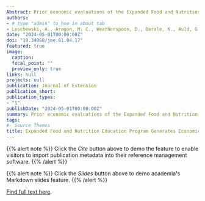 ```yaml
---
Abstract: Prior economic evaluations of the Expanded Food and Nutrition Education Program (EFNEP) perform cost-benefit analyses (CBA) reliant on self-reported behavioral data and unvalidated criteria for disease prevention. This study aims to conduct a CBA of Colorado and Washington EFNEP using an objective biomarker, Body Mass Index, to monetize program benefits. A longitudinal study of a convenience sample of EFNEP participants was conducted utilizing a single-group pretest-posttest design. Results indicate Colorado and Washington EFNEP generates \$9.23 of benefits per $1.00 of costs and demonstrate the feasibility and value of using biomarkers in economic evaluations of nutrition education interventions delivered through Extension.
authors:
- # type "admin" to hoe in about tab
- Leschewski, A., Aragon, M. C., Weatherspoon, D., Barale, K., Auld, G., Acquah-Sarpong, R., & Baker, S. S
date: "2024-05-01T00:00:00Z"
doi: "10.34068/joe.61.04.17"
featured: true
image:
  caption: 
  focal_point: ""
  preview_only: true
links: null
projects: null
publication: Journal of Extension
publication_short:
publication_types:
- "1"
publishDate: "2024-05-01T00:00:00Z"
summary: Prior economic evaluations of the Expanded Food and Nutrition Education Program (EFNEP) perform cost-benefit analyses (CBA) reliant on self-reported behavioral data and unvalidated criteria for disease prevention. This study aims to conduct a CBA of Colorado and Washington EFNEP using an objective biomarker, Body Mass Index, to monetize program benefits. A longitudinal study of a convenience sample of EFNEP participants was conducted utilizing a single-group pretest-posttest design. Results indicate Colorado and Washington EFNEP generates $9.23 of benefits per $1.00 of costs and demonstrate the feasibility and value of using biomarkers in economic evaluations of nutrition education interventions delivered through Extension.
tags:
#- Source Themes
title: Expanded Food and Nutrition Education Program Generates Economic Value Through Body Mass Index Improvement. A Cost-Benefit Analysis
---
```


{{% alert note %}}
Click the *Cite* button above to demo the feature to enable visitors to import publication metadata into their reference management software.
{{% /alert %}}

{{% alert note %}}
Click the *Slides* button above to demo academia's Markdown slides feature.
{{% /alert %}}

 [Find full text here](https://tigerprints.clemson.edu/joe/vol61/iss4/17/).
